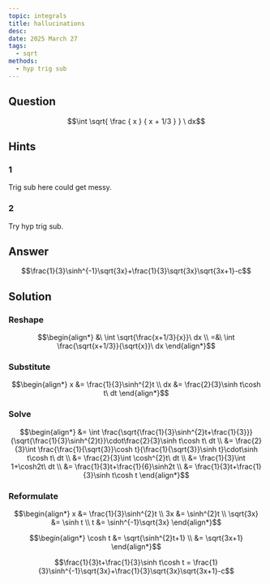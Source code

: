 ```yaml
---
topic: integrals
title: hallucinations
desc: 
date: 2025 March 27
tags:
  - sqrt
methods:
  - hyp trig sub
---
```



## Question
```math
\int
  \sqrt{
    \frac
      { x }
      { x + 1/3 }
  }
\ dx
```


## Hints

### 1
Trig sub here could get messy.

### 2
Try hyp trig sub.


## Answer
```math
\frac{1}{3}\sinh^{-1}\sqrt{3x}+\frac{1}{3}\sqrt{3x}\sqrt{3x+1}-c
```


## Solution

### Reshape
```math
\begin{align*}
  &\ \int \sqrt{\frac{x+1/3}{x}}\ dx
  \\ =&\ \int \frac{\sqrt{x+1/3}}{\sqrt{x}}\ dx
\end{align*}
```

### Substitute
```math
\begin{align*}
  x &= \frac{1}{3}\sinh^{2}t
  \\ dx &= \frac{2}{3}\sinh t\cosh t\ dt
\end{align*}
```

### Solve
```math
\begin{align*}
  &= \int \frac{\sqrt{\frac{1}{3}\sinh^{2}t+\frac{1}{3}}}{\sqrt{\frac{1}{3}\sinh^{2}t}}\cdot\frac{2}{3}\sinh t\cosh t\ dt
  \\ &= \frac{2}{3}\int \frac{\frac{1}{\sqrt{3}}\cosh t}{\frac{1}{\sqrt{3}}\sinh t}\cdot\sinh t\cosh t\ dt
  \\ &= \frac{2}{3}\int \cosh^{2}t\ dt
  \\ &= \frac{1}{3}\int 1+\cosh2t\ dt
  \\ &= \frac{1}{3}t+\frac{1}{6}\sinh2t
  \\ &= \frac{1}{3}t+\frac{1}{3}\sinh t\cosh t
\end{align*}
```

### Reformulate
```math
\begin{align*}
  x &= \frac{1}{3}\sinh^{2}t
  \\ 3x &= \sinh^{2}t
  \\ \sqrt{3x} &= \sinh t
  \\ t &= \sinh^{-1}\sqrt{3x}
\end{align*}
```

```math
\begin{align*}
  \cosh t &= \sqrt{\sinh^{2}t+1}
  \\ &= \sqrt{3x+1}
\end{align*}
```

```math
\frac{1}{3}t+\frac{1}{3}\sinh t\cosh t
  = \frac{1}{3}\sinh^{-1}\sqrt{3x}+\frac{1}{3}\sqrt{3x}\sqrt{3x+1}-c
```

